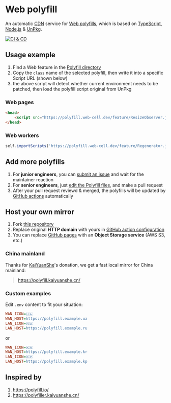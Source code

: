 # Web polyfill

An automatic [CDN][1] service for [Web polyfills][2], which is based on [TypeScript][3], [Node.js][4] & [UnPkg][5].

[![CI & CD](https://github.com/EasyWebApp/Web-polyfill/actions/workflows/main.yml/badge.svg)][6]

## Usage example

1. Find a Web feature in the [Polyfill directory][7]
2. Copy the `class` name of the selected polyfill, then write it into a specific Script URL (shown below)
3. the above script will detect whether current environment needs to be patched, then load the polyfill script original from UnPkg

### Web pages

```html
<head>
    <script src="https://polyfill.web-cell.dev/feature/ResizeObserver.js"></script>
</head>
```

### Web workers

```javascript
self.importScripts('https://polyfill.web-cell.dev/feature/Regenerator.js');
```

## Add more polyfills

1. For **junior engineers**, you can [submit an issue][8] and wait for the maintainer reaction
2. For **senior engineers**, just [edit the Polyfill files][7], and make a pull request
3. After your pull request reviewd & merged, the polyfills will be updated by [GitHub actions][9] automatically

## Host your own mirror

1. Fork [this repository][10]
2. Replace original **HTTP domain** with yours in [GitHub action configuration][11]
3. You can replace [GitHub pages][12] with an **Object Storage service** (AWS S3, etc.)

### China mainland

Thanks for [KaiYuanShe][13]'s donation, we get a fast local mirror for China mainland:

> https://polyfill.kaiyuanshe.cn/

### Custom examples

Edit `.env` content to fit your situation:

```ini
WAN_ICON=🇺🇦
WAN_HOST=https://polyfill.example.ua
LAN_ICON=🇷🇺
LAN_HOST=https://polyfill.example.ru
```

or

```ini
WAN_ICON=🇰🇷
WAN_HOST=https://polyfill.example.kr
LAN_ICON=🇰🇵
LAN_HOST=https://polyfill.example.kp
```

## Inspired by

1. https://polyfill.io/
2. https://polyfiller.kaiyuanshe.cn/

[1]: https://en.wikipedia.org/wiki/Content_delivery_network
[2]: https://remysharp.com/2010/10/08/what-is-a-polyfill
[3]: https://www.typescriptlang.org/
[4]: https://nodejs.org/
[5]: https://unpkg.com/
[6]: https://github.com/EasyWebApp/Web-polyfill/actions/workflows/main.yml
[7]: https://github.dev/EasyWebApp/Web-polyfill/tree/master/source/list
[8]: https://github.com/EasyWebApp/Web-polyfill/issues/new?assignees=TechQuery&labels=package&template=package.yml
[9]: https://github.com/features/actions
[10]: https://github.com/EasyWebApp/Web-polyfill
[11]: https://github.com/EasyWebApp/Web-polyfill/blob/master/.github/workflows/main.yml#L31
[12]: https://pages.github.com/
[13]: https://kaiyuanshe.cn/
